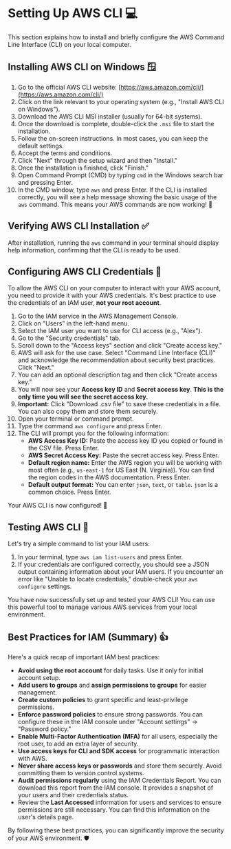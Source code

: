 # Setting Up AWS CLI 💻

This section explains how to install and briefly configure the AWS Command Line Interface (CLI) on your local computer.

## **Installing AWS CLI on Windows 🪟**

1.  Go to the official AWS CLI website: [https://aws.amazon.com/cli/](https://aws.amazon.com/cli/)
2.  Click on the link relevant to your operating system (e.g., "Install AWS CLI on Windows").
3.  Download the AWS CLI MSI installer (usually for 64-bit systems).
4.  Once the download is complete, double-click the `.msi` file to start the installation.
5.  Follow the on-screen instructions. In most cases, you can keep the default settings.
6.  Accept the terms and conditions.
7.  Click "Next" through the setup wizard and then "Install."
8.  Once the installation is finished, click "Finish."
9.  Open Command Prompt (CMD) by typing `cmd` in the Windows search bar and pressing Enter.
10. In the CMD window, type `aws` and press Enter. If the CLI is installed correctly, you will see a help message showing the basic usage of the `aws` command. This means your AWS commands are now working! 🎉

## **Verifying AWS CLI Installation ✅**

After installation, running the `aws` command in your terminal should display help information, confirming that the CLI is ready to be used.

## **Configuring AWS CLI Credentials 🔑**

To allow the AWS CLI on your computer to interact with your AWS account, you need to provide it with your AWS credentials. It's best practice to use the credentials of an IAM user, **not your root account**.

1.  Go to the IAM service in the AWS Management Console.
2.  Click on "Users" in the left-hand menu.
3.  Select the IAM user you want to use for CLI access (e.g., "Alex").
4.  Go to the "Security credentials" tab.
5.  Scroll down to the "Access keys" section and click "Create access key."
6.  AWS will ask for the use case. Select "Command Line Interface (CLI)" and acknowledge the recommendation about security best practices. Click "Next."
7.  You can add an optional description tag and then click "Create access key."
8.  You will now see your **Access key ID** and **Secret access key**. **This is the only time you will see the secret access key.**
9.  **Important:** Click "Download .csv file" to save these credentials in a file. You can also copy them and store them securely.
10. Open your terminal or command prompt.
11. Type the command `aws configure` and press Enter.
12. The CLI will prompt you for the following information:
    * **AWS Access Key ID:** Paste the access key ID you copied or found in the CSV file. Press Enter.
    * **AWS Secret Access Key:** Paste the secret access key. Press Enter.
    * **Default region name:** Enter the AWS region you will be working with most often (e.g., `us-east-1` for US East (N. Virginia)). You can find the region codes in the AWS documentation. Press Enter.
    * **Default output format:** You can enter `json`, `text`, or `table`. `json` is a common choice. Press Enter.

Your AWS CLI is now configured! 🚀

## **Testing AWS CLI 🧪**

Let's try a simple command to list your IAM users:

1.  In your terminal, type `aws iam list-users` and press Enter.
2.  If your credentials are configured correctly, you should see a JSON output containing information about your IAM users. If you encounter an error like "Unable to locate credentials," double-check your `aws configure` settings.

You have now successfully set up and tested your AWS CLI! You can use this powerful tool to manage various AWS services from your local environment.

## **Best Practices for IAM (Summary) 👍**

Here's a quick recap of important IAM best practices:

* **Avoid using the root account** for daily tasks. Use it only for initial account setup.
* **Add users to groups** and **assign permissions to groups** for easier management.
* **Create custom policies** to grant specific and least-privilege permissions.
* **Enforce password policies** to ensure strong passwords. You can configure these in the IAM console under "Account settings" -> "Password policy."
* **Enable Multi-Factor Authentication (MFA)** for all users, especially the root user, to add an extra layer of security.
* **Use access keys for CLI and SDK access** for programmatic interaction with AWS.
* **Never share access keys or passwords** and store them securely. Avoid committing them to version control systems.
* **Audit permissions regularly** using the IAM Credentials Report. You can download this report from the IAM console. It provides a snapshot of your users and their credentials status.
* Review the **Last Accessed** information for users and services to ensure permissions are still necessary. You can find this information on the user's details page.

By following these best practices, you can significantly improve the security of your AWS environment. 🛡️